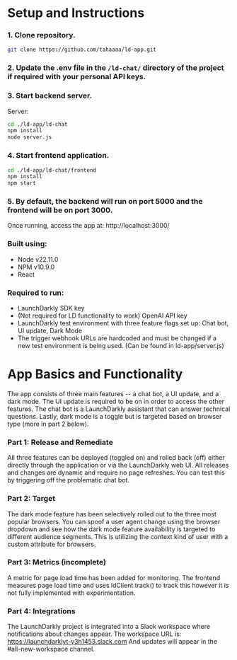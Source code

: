 # Setup and Instructions

### 1. Clone repository.
```bash
git clone https://github.com/tahaaaa/ld-app.git
```

### 2. Update the .env file in the ```/ld-chat/``` directory of the project if required with your personal API keys.

### 3. Start backend server.
Server:
```bash
cd ./ld-app/ld-chat
npm install
node server.js
```

### 4. Start frontend application.
```bash
cd ./ld-app/ld-chat/frontend
npm install
npm start
```

### 5. By default, the backend will run on port 5000 and the frontend will be on port 3000.
Once running, access the app at:
http://localhost:3000/

### Built using:
- Node v22.11.0
- NPM v10.9.0
- React

### Required to run:
- LaunchDarkly SDK key
- (Not required for LD functionality to work) OpenAI API key
- LaunchDarkly test environment with three feature flags set up: Chat bot, UI update, Dark Mode
- The trigger webhook URLs are hardcoded and must be changed if a new test environment is being used. (Can be found in ld-app/server.js)


# App Basics and Functionality
The app consists of three main features -- a chat bot, a UI update, and a dark mode. The UI update is required to be on in order to access the other features. The chat bot is a LaunchDarkly assistant that can answer technical questions. Lastly, dark mode is a toggle but is targeted based on browser type (more in part 2 below).

### Part 1: Release and Remediate
All three features can be deployed (toggled on) and rolled back (off) either directly through the application or via the LaunchDarkly web UI. All releases and changes are dynamic and require no page refreshes. You can test this by triggering off the problematic chat bot.

### Part 2: Target
The dark mode feature has been selectively rolled out to the three most popular browsers. You can spoof a user agent change using the browser dropdown and see how the dark mode feature availability is targeted to different audience segments. This is utilizing the context kind of user with a custom attribute for browsers.

### Part 3: Metrics (incomplete)
A metric for page load time has been added for monitoring. The frontend measures page load time and uses ldClient.track() to track this however it is not fully implemented with experimentation.

### Part 4: Integrations
The LaunchDarkly project is integrated into a Slack workspace where notifications about changes appear. The workspace URL is:
https://launchdarklyt-y3h1453.slack.com
And updates will appear in the #all-new-workspace channel.
